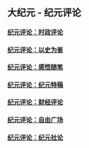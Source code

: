 ## 大纪元 - 纪元评论

#### [纪元评论：时政评论](indexes/nsc1025/README.md?06230330)
#### [纪元评论：以史为鉴](indexes/nsc1028/README.md?06230330)
#### [纪元评论：感悟随笔](indexes/nsc1035/README.md?06230330)
#### [纪元评论：纪元特稿](indexes/nsc424/README.md?06230330)
#### [纪元评论：财经评论](indexes/nsc1026/README.md?06230330)
#### [纪元评论：自由广场](indexes/nsc993/README.md?06230330)
#### [纪元评论：纪元社论](indexes/nsc422/README.md?06230330)
